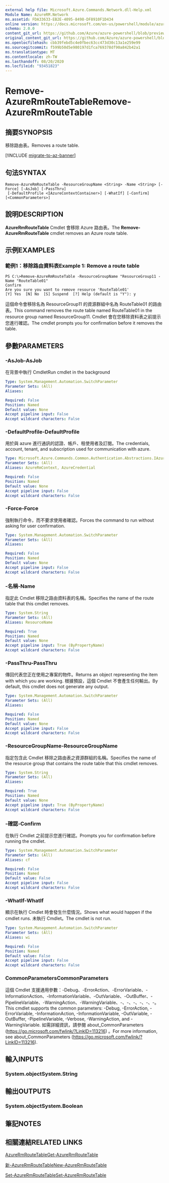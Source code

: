 ```yaml
---
external help file: Microsoft.Azure.Commands.Network.dll-Help.xml
Module Name: AzureRM.Network
ms.assetid: FDA33633-EB2E-4095-8498-DF8910F1D434
online version: https://docs.microsoft.com/en-us/powershell/module/azurerm.network/remove-azurermroutetable
schema: 2.0.0
content_git_url: https://github.com/Azure/azure-powershell/blob/preview/src/ResourceManager/Network/Commands.Network/help/Remove-AzureRmRouteTable.md
original_content_git_url: https://github.com/Azure/azure-powershell/blob/preview/src/ResourceManager/Network/Commands.Network/help/Remove-AzureRmRouteTable.md
ms.openlocfilehash: cbb39febd5c4e0fbec63cc473d30c13a1e259e99
ms.sourcegitcommit: f599b50d5e980197d1fca769378df90a842b42a1
ms.translationtype: MT
ms.contentlocale: zh-TW
ms.lasthandoff: 08/20/2020
ms.locfileid: "93451823"
---
```

# <span data-ttu-id="a5906-101">Remove-AzureRmRouteTable</span><span class="sxs-lookup"><span data-stu-id="a5906-101">Remove-AzureRmRouteTable</span></span>

## <span data-ttu-id="a5906-102">摘要</span><span class="sxs-lookup"><span data-stu-id="a5906-102">SYNOPSIS</span></span>
<span data-ttu-id="a5906-103">移除路由表。</span><span class="sxs-lookup"><span data-stu-id="a5906-103">Removes a route table.</span></span>

[!INCLUDE [migrate-to-az-banner](../../includes/migrate-to-az-banner.md)]

## <span data-ttu-id="a5906-104">句法</span><span class="sxs-lookup"><span data-stu-id="a5906-104">SYNTAX</span></span>

```
Remove-AzureRmRouteTable -ResourceGroupName <String> -Name <String> [-Force] [-AsJob] [-PassThru]
 [-DefaultProfile <IAzureContextContainer>] [-WhatIf] [-Confirm] [<CommonParameters>]
```

## <span data-ttu-id="a5906-105">說明</span><span class="sxs-lookup"><span data-stu-id="a5906-105">DESCRIPTION</span></span>
<span data-ttu-id="a5906-106">**AzureRmRouteTable** Cmdlet 會移除 Azure 路由表。</span><span class="sxs-lookup"><span data-stu-id="a5906-106">The **Remove-AzureRmRouteTable** cmdlet removes an Azure route table.</span></span>

## <span data-ttu-id="a5906-107">示例</span><span class="sxs-lookup"><span data-stu-id="a5906-107">EXAMPLES</span></span>

### <span data-ttu-id="a5906-108">範例1：移除路由資料表</span><span class="sxs-lookup"><span data-stu-id="a5906-108">Example 1: Remove a route table</span></span>
```
PS C:\>Remove-AzureRmRouteTable -ResourceGroupName "ResourceGroup11 -Name "RouteTable01"
Confirm
Are you sure you want to remove resource 'RouteTable01'
[Y] Yes  [N] No  [S] Suspend  [?] Help (default is "Y"): y
```

<span data-ttu-id="a5906-109">這個命令會移除名為 ResourceGroup11 的資源群組中名為 RouteTable01 的路由表。</span><span class="sxs-lookup"><span data-stu-id="a5906-109">This command removes the route table named RouteTable01 in the resource group named ResourceGroup11.</span></span>
<span data-ttu-id="a5906-110">Cmdlet 會在您移除資料表之前提示您進行確認。</span><span class="sxs-lookup"><span data-stu-id="a5906-110">The cmdlet prompts you for confirmation before it removes the table.</span></span>

## <span data-ttu-id="a5906-111">參數</span><span class="sxs-lookup"><span data-stu-id="a5906-111">PARAMETERS</span></span>

### <span data-ttu-id="a5906-112">-AsJob</span><span class="sxs-lookup"><span data-stu-id="a5906-112">-AsJob</span></span>
<span data-ttu-id="a5906-113">在背景中執行 Cmdlet</span><span class="sxs-lookup"><span data-stu-id="a5906-113">Run cmdlet in the background</span></span>

```yaml
Type: System.Management.Automation.SwitchParameter
Parameter Sets: (All)
Aliases:

Required: False
Position: Named
Default value: None
Accept pipeline input: False
Accept wildcard characters: False
```

### <span data-ttu-id="a5906-114">-DefaultProfile</span><span class="sxs-lookup"><span data-stu-id="a5906-114">-DefaultProfile</span></span>
<span data-ttu-id="a5906-115">用於與 azure 進行通訊的認證、帳戶、租使用者及訂閱。</span><span class="sxs-lookup"><span data-stu-id="a5906-115">The credentials, account, tenant, and subscription used for communication with azure.</span></span>

```yaml
Type: Microsoft.Azure.Commands.Common.Authentication.Abstractions.IAzureContextContainer
Parameter Sets: (All)
Aliases: AzureRmContext, AzureCredential

Required: False
Position: Named
Default value: None
Accept pipeline input: False
Accept wildcard characters: False
```

### <span data-ttu-id="a5906-116">-Force</span><span class="sxs-lookup"><span data-stu-id="a5906-116">-Force</span></span>
<span data-ttu-id="a5906-117">強制執行命令，而不要求使用者確認。</span><span class="sxs-lookup"><span data-stu-id="a5906-117">Forces the command to run without asking for user confirmation.</span></span>

```yaml
Type: System.Management.Automation.SwitchParameter
Parameter Sets: (All)
Aliases:

Required: False
Position: Named
Default value: None
Accept pipeline input: False
Accept wildcard characters: False
```

### <span data-ttu-id="a5906-118">-名稱</span><span class="sxs-lookup"><span data-stu-id="a5906-118">-Name</span></span>
<span data-ttu-id="a5906-119">指定此 Cmdlet 移除之路由資料表的名稱。</span><span class="sxs-lookup"><span data-stu-id="a5906-119">Specifies the name of the route table that this cmdlet removes.</span></span>

```yaml
Type: System.String
Parameter Sets: (All)
Aliases: ResourceName

Required: True
Position: Named
Default value: None
Accept pipeline input: True (ByPropertyName)
Accept wildcard characters: False
```

### <span data-ttu-id="a5906-120">-PassThru</span><span class="sxs-lookup"><span data-stu-id="a5906-120">-PassThru</span></span>
<span data-ttu-id="a5906-121">傳回代表您正在使用之專案的物件。</span><span class="sxs-lookup"><span data-stu-id="a5906-121">Returns an object representing the item with which you are working.</span></span>
<span data-ttu-id="a5906-122">根據預設，這個 Cmdlet 不會產生任何輸出。</span><span class="sxs-lookup"><span data-stu-id="a5906-122">By default, this cmdlet does not generate any output.</span></span>

```yaml
Type: System.Management.Automation.SwitchParameter
Parameter Sets: (All)
Aliases:

Required: False
Position: Named
Default value: None
Accept pipeline input: False
Accept wildcard characters: False
```

### <span data-ttu-id="a5906-123">-ResourceGroupName</span><span class="sxs-lookup"><span data-stu-id="a5906-123">-ResourceGroupName</span></span>
<span data-ttu-id="a5906-124">指定包含此 Cmdlet 移除之路由表之資源群組的名稱。</span><span class="sxs-lookup"><span data-stu-id="a5906-124">Specifies the name of the resource group that contains the route table that this cmdlet removes.</span></span>

```yaml
Type: System.String
Parameter Sets: (All)
Aliases:

Required: True
Position: Named
Default value: None
Accept pipeline input: True (ByPropertyName)
Accept wildcard characters: False
```

### <span data-ttu-id="a5906-125">-確認</span><span class="sxs-lookup"><span data-stu-id="a5906-125">-Confirm</span></span>
<span data-ttu-id="a5906-126">在執行 Cmdlet 之前提示您進行確認。</span><span class="sxs-lookup"><span data-stu-id="a5906-126">Prompts you for confirmation before running the cmdlet.</span></span>

```yaml
Type: System.Management.Automation.SwitchParameter
Parameter Sets: (All)
Aliases: cf

Required: False
Position: Named
Default value: False
Accept pipeline input: False
Accept wildcard characters: False
```

### <span data-ttu-id="a5906-127">-WhatIf</span><span class="sxs-lookup"><span data-stu-id="a5906-127">-WhatIf</span></span>
<span data-ttu-id="a5906-128">顯示在執行 Cmdlet 時會發生什麼情況。</span><span class="sxs-lookup"><span data-stu-id="a5906-128">Shows what would happen if the cmdlet runs.</span></span>
<span data-ttu-id="a5906-129">未執行 Cmdlet。</span><span class="sxs-lookup"><span data-stu-id="a5906-129">The cmdlet is not run.</span></span>

```yaml
Type: System.Management.Automation.SwitchParameter
Parameter Sets: (All)
Aliases: wi

Required: False
Position: Named
Default value: False
Accept pipeline input: False
Accept wildcard characters: False
```

### <span data-ttu-id="a5906-130">CommonParameters</span><span class="sxs-lookup"><span data-stu-id="a5906-130">CommonParameters</span></span>
<span data-ttu-id="a5906-131">這個 Cmdlet 支援通用參數：-Debug、-ErrorAction、-ErrorVariable、-InformationAction、-InformationVariable、-OutVariable、-OutBuffer、-PipelineVariable、-WarningAction、-WarningVariable、-、-、-、-、-、-。</span><span class="sxs-lookup"><span data-stu-id="a5906-131">This cmdlet supports the common parameters: -Debug, -ErrorAction, -ErrorVariable, -InformationAction, -InformationVariable, -OutVariable, -OutBuffer, -PipelineVariable, -Verbose, -WarningAction, and -WarningVariable.</span></span> <span data-ttu-id="a5906-132">如需詳細資訊，請參閱 about_CommonParameters (https://go.microsoft.com/fwlink/?LinkID=113216) 。</span><span class="sxs-lookup"><span data-stu-id="a5906-132">For more information, see about_CommonParameters (https://go.microsoft.com/fwlink/?LinkID=113216).</span></span>

## <span data-ttu-id="a5906-133">輸入</span><span class="sxs-lookup"><span data-stu-id="a5906-133">INPUTS</span></span>

### <span data-ttu-id="a5906-134">System.object</span><span class="sxs-lookup"><span data-stu-id="a5906-134">System.String</span></span>

## <span data-ttu-id="a5906-135">輸出</span><span class="sxs-lookup"><span data-stu-id="a5906-135">OUTPUTS</span></span>

### <span data-ttu-id="a5906-136">System.object</span><span class="sxs-lookup"><span data-stu-id="a5906-136">System.Boolean</span></span>

## <span data-ttu-id="a5906-137">筆記</span><span class="sxs-lookup"><span data-stu-id="a5906-137">NOTES</span></span>

## <span data-ttu-id="a5906-138">相關連結</span><span class="sxs-lookup"><span data-stu-id="a5906-138">RELATED LINKS</span></span>

[<span data-ttu-id="a5906-139">AzureRmRouteTable</span><span class="sxs-lookup"><span data-stu-id="a5906-139">Get-AzureRmRouteTable</span></span>](./Get-AzureRmRouteTable.md)

[<span data-ttu-id="a5906-140">新-AzureRmRouteTable</span><span class="sxs-lookup"><span data-stu-id="a5906-140">New-AzureRmRouteTable</span></span>](./New-AzureRmRouteTable.md)

[<span data-ttu-id="a5906-141">Set-AzureRmRouteTable</span><span class="sxs-lookup"><span data-stu-id="a5906-141">Set-AzureRmRouteTable</span></span>](./Set-AzureRmRouteTable.md)



